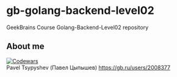 # gb-golang-backend-level02
GeekBrains Course Golang-Backend-Level02 repository
## About me
[![Codewars](https://www.codewars.com/users/ptsypyshev/badges/large)](https://www.codewars.com/users/ptsypyshev)  
Pavel Tsypyshev (Павел Цыпышев) https://gb.ru/users/2008377
